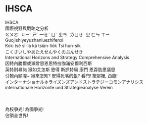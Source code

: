 # IHSCA

IHSCA<br>
國際視野與戰略之分析<br>
ㄍㄨㄛˊ ㄐㄧˋ ㄕˋ 一ㄝˇ ㄩˇ ㄓㄢˋ ㄌㄩㄝˋ ㄓ ㄈㄣ ㄒㄧ
<br>Guojishiyeyuzhanluezhifenxi
<br>Kok-tsè sī-iá kā tsiàn-lio̍k Tsi hun-sik
<br>こくさいしやあたえせんやくのぶんせき
<br>International Horizons and Strategy Comprehensive Analysis
<br>因特內勝爾或瀨曾思恩思特拉咖滿安爾利西斯
<br>英特耐尋諾 猴如艾怎斯 恩得  斯抓特局 康門 恩孬肋思議思
<br>引牠內顯喔~ 猴來怎知? 安得死嘴的蛆? 看門! 按那裡, 西施!
<br>インターナショナルホライズンズアンドストラテジーコモンアナリシス
<br>internationale Horizonte und Strategieanalyse Verein
<br><br><br><br>為校爭光! 為國爭光!<br>佔領全世界!
